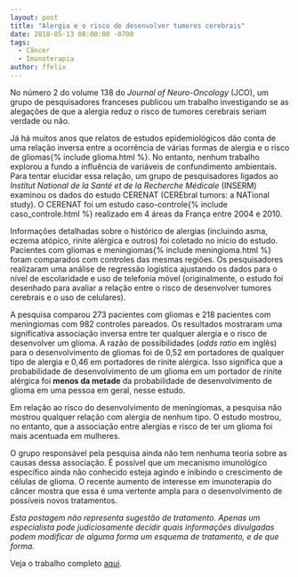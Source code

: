 ```yaml
---
layout: post
title: "Alergia e o risco de desenvolver tumores cerebrais"
date: 2018-05-13 08:00:00 -0700
tags:
  - Câncer
  - Imunoterapia
author: ffelix
---
```


No número 2 do volume 138 do _Journal of Neuro-Oncology_ (JCO), um grupo de pesquisadores franceses publicou um trabalho investigando se as alegações de que a alergia reduz o risco de tumores cerebrais seriam verdade ou não.
<!--more-->

Já há muitos anos que relatos de estudos epidemiológicos dão conta de uma relação inversa entre a ocorrência de várias formas de alergia e o risco de gliomas{% include glioma.html %}. No entanto, nenhum trabalho explorou a fundo a influência de variáveis de confundimento ambientais. Para tentar elucidar essa relação, um grupo de pesquisadores ligados ao _Institut National de la Santé et de la Recherche Médicale_ (INSERM) examinou os dados do estudo CERENAT (CEREbral tumors: a NATional study). O CERENAT foi um estudo caso-controle{% include caso_controle.html %} realizado em 4 áreas da França entre 2004 e 2010.

Informações detalhadas sobre o histórico de alergias (incluindo asma, eczema atópico, rinite alérgica e outros) foi coletado no início do estudo. Pacientes com gliomas e meningiomas{% include meningioma.html %} foram comparados com controles das mesmas regiões. Os pesquisadores realizaram uma análise de regressão logística ajustando os dados para o nível de escolaridade e uso de telefonia móvel (originalmente, o estudo foi desenhado para avaliar a relação entre o risco de desenvolver tumores cerebrais e o uso de celulares).

A pesquisa comparou 273 pacientes com gliomas e 218 pacientes com meningiomas com 982 controles pareados. Os resultados mostraram uma significativa associação inversa entre ter qualquer alergia e o risco de desenvolver um glioma. A razão de possibilidades (_odds ratio_ em inglês) para o desenvolvimento de gliomas foi de 0,52 em portadores de qualquer tipo de alergia e 0,46 em portadores de rinite alérgica. Isso significa que a probabilidade de desenvolvimento de um glioma em um portador de rinite alérgica foi **menos da metade** da probabilidade de desenvolvimento de glioma em uma pessoa em geral, nesse estudo.

Em relação ao risco do desenvolvimento de meningiomas, a pesquisa não mostrou qualquer relação com alergia de nenhum tipo. O estudo mostrou, no entanto, que a associação entre alergias e risco de ter um glioma foi mais acentuada em mulheres.

O grupo responsável pela pesquisa ainda não tem nenhuma teoria sobre as causas dessa associação. É possível que um mecanismo imunológico específico ainda não conhecido esteja agindo e inibindo o crescimento de células de glioma. O recente aumento de interesse em imunoterapia do câncer mostra que essa é uma vertente ampla para o desenvolvimento de possíveis novos tratamentos.

_Esta postagem não representa sugestão de tratamento. Apenas um especialista pode judiciosamente decidir quais informações divulgadas podem modificar de alguma forma um esquema de tratamento, e de que forma._

Veja o trabalho completo [aqui](http://bit.ly/fhcflxSg).
